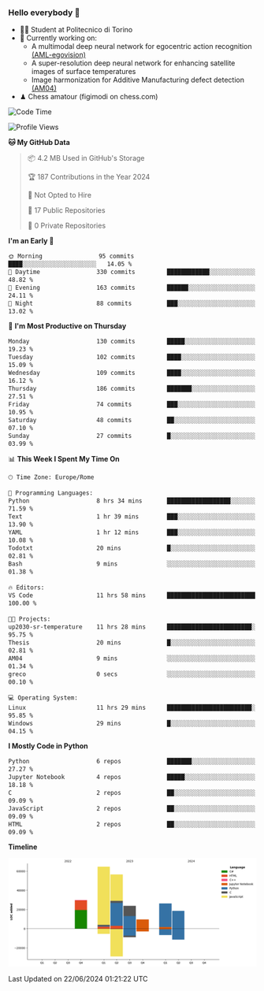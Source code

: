 ### Hello everybody 👋
- 🧑‍🎓 Student at Politecnico di Torino
- 🤖 Currently working on:
  - A multimodal deep neural network for egocentric action recognition [(AML-egovision)](https://github.com/figimodi/AML-egovision)
  - A super-resolution deep neural network for enhancing satellite images of surface temperatures
  - Image harmonization for Additive Manufacturing defect detection [(AM04)](https://github.com/figimodi/AM04)
- ♟ Chess amatour (figimodi on chess.com)

<!--
[![Figimodi's GitHub stats](https://github-readme-stats.vercel.app/api?username=figimodi&rank_icon=github&show_icons=true&include_all_commits=true)](https://github.com/figimodi/github-readme-stats)

![Top Langs](https://github-readme-stats.vercel.app/api/top-langs/?username=figimodi&layout=compact&)

[![Figimodi's WakaTime stats](https://github-readme-stats.vercel.app/api/wakatime?username=figimodi)](https://github.com/figimodi/github-readme-stats)
-->

<!--START_SECTION:waka-->
![Code Time](http://img.shields.io/badge/Code%20Time-194%20hrs%2013%20mins-blue)

![Profile Views](http://img.shields.io/badge/Profile%20Views-0-blue)

**🐱 My GitHub Data** 

> 📦 4.2 MB Used in GitHub's Storage 
 > 
> 🏆 187 Contributions in the Year 2024
 > 
> 🚫 Not Opted to Hire
 > 
> 📜 17 Public Repositories 
 > 
> 🔑 0 Private Repositories 
 > 
**I'm an Early 🐤** 

```text
🌞 Morning                95 commits          ████░░░░░░░░░░░░░░░░░░░░░   14.05 % 
🌆 Daytime                330 commits         ████████████░░░░░░░░░░░░░   48.82 % 
🌃 Evening                163 commits         ██████░░░░░░░░░░░░░░░░░░░   24.11 % 
🌙 Night                  88 commits          ███░░░░░░░░░░░░░░░░░░░░░░   13.02 % 
```
📅 **I'm Most Productive on Thursday** 

```text
Monday                   130 commits         █████░░░░░░░░░░░░░░░░░░░░   19.23 % 
Tuesday                  102 commits         ████░░░░░░░░░░░░░░░░░░░░░   15.09 % 
Wednesday                109 commits         ████░░░░░░░░░░░░░░░░░░░░░   16.12 % 
Thursday                 186 commits         ███████░░░░░░░░░░░░░░░░░░   27.51 % 
Friday                   74 commits          ███░░░░░░░░░░░░░░░░░░░░░░   10.95 % 
Saturday                 48 commits          ██░░░░░░░░░░░░░░░░░░░░░░░   07.10 % 
Sunday                   27 commits          █░░░░░░░░░░░░░░░░░░░░░░░░   03.99 % 
```


📊 **This Week I Spent My Time On** 

```text
🕑︎ Time Zone: Europe/Rome

💬 Programming Languages: 
Python                   8 hrs 34 mins       ██████████████████░░░░░░░   71.59 % 
Text                     1 hr 39 mins        ███░░░░░░░░░░░░░░░░░░░░░░   13.90 % 
YAML                     1 hr 12 mins        ███░░░░░░░░░░░░░░░░░░░░░░   10.08 % 
Todotxt                  20 mins             █░░░░░░░░░░░░░░░░░░░░░░░░   02.81 % 
Bash                     9 mins              ░░░░░░░░░░░░░░░░░░░░░░░░░   01.38 % 

🔥 Editors: 
VS Code                  11 hrs 58 mins      █████████████████████████   100.00 % 

🐱‍💻 Projects: 
up2030-sr-temperature    11 hrs 28 mins      ████████████████████████░   95.75 % 
Thesis                   20 mins             █░░░░░░░░░░░░░░░░░░░░░░░░   02.81 % 
AM04                     9 mins              ░░░░░░░░░░░░░░░░░░░░░░░░░   01.34 % 
greco                    0 secs              ░░░░░░░░░░░░░░░░░░░░░░░░░   00.10 % 

💻 Operating System: 
Linux                    11 hrs 29 mins      ████████████████████████░   95.85 % 
Windows                  29 mins             █░░░░░░░░░░░░░░░░░░░░░░░░   04.15 % 
```

**I Mostly Code in Python** 

```text
Python                   6 repos             ███████░░░░░░░░░░░░░░░░░░   27.27 % 
Jupyter Notebook         4 repos             █████░░░░░░░░░░░░░░░░░░░░   18.18 % 
C                        2 repos             ██░░░░░░░░░░░░░░░░░░░░░░░   09.09 % 
JavaScript               2 repos             ██░░░░░░░░░░░░░░░░░░░░░░░   09.09 % 
HTML                     2 repos             ██░░░░░░░░░░░░░░░░░░░░░░░   09.09 % 
```



**Timeline**

![Lines of Code chart](https://raw.githubusercontent.com/figimodi/figimodi/main/assets/bar_graph.png)


 Last Updated on 22/06/2024 01:21:22 UTC
<!--END_SECTION:waka-->

<!--
**figimodi/figimodi** is a ✨ _special_ ✨ repository because its `README.md` (this file) appears on your GitHub profile.

Here are some ideas to get you started:

- 🔭 I’m currently working on ...
- 🌱 I’m currently learning ...
- 👯 I’m looking to collaborate on ...
- 🤔 I’m looking for help with ...
- 💬 Ask me about ...
- 📫 How to reach me: ...
- 😄 Pronouns: ...
- ⚡ Fun fact: ...
-->
